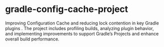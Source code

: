 # gradle-config-cache-project
Improving Configuration Cache and reducing lock contention in key Gradle plugins . The project includes profiling builds, analyzing plugin behavior, and implementing improvements to support Gradle’s Projects and enhance overall build performance.
